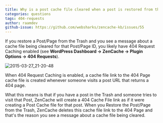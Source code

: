 ```yaml
---
title: Why is a post cache file cleared when a post is restored from the trash?
categories: questions
tags: 404-requests
author: raamdev
github-issue: https://github.com/websharks/zencache-kb/issues/55
---
```


If you restore a Post/Page from the Trash and you see a message about a cache file being cleared for that Post/Page ID, you likely have 404 Request Caching enabled (see **WordPress Dashboard → ZenCache → Plugin Options → 404 Requests**).

![2015-03-27_21-20-48](https://cloud.githubusercontent.com/assets/53005/6879280/9176b6d2-d4c7-11e4-9db0-42b72b4811fa.png)

When 404 Request Caching is enabled, a cache file link to the 404 Page cache file is created whenever someone visits a post URL that returns a 404 page. 

What this means is that if you have a post in the Trash and someone tries to visit that Post, ZenCache will create a 404 Cache File link as if it were creating a Post Cache file for that post. When you Restore the Post/Page from the Trash, ZenCache deletes this cache file link to the 404 Page and that's the reason you see a message about a cache file being cleared.
